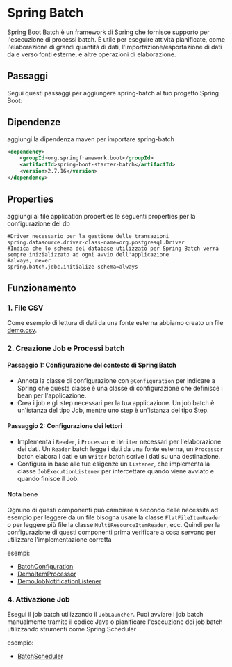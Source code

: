 # Spring Batch

Spring Boot Batch è un framework di Spring che fornisce supporto per l'esecuzione di processi batch. È utile per eseguire attività pianificate, come l'elaborazione di grandi quantità di dati, l'importazione/esportazione di dati da e verso fonti esterne, e altre operazioni di elaborazione.

## Passaggi

Segui questi passaggi per aggiungere spring-batch al tuo progetto Spring Boot:

## Dipendenze

aggiungi la dipendenza maven per importare spring-batch

```xml
<dependency>
    <groupId>org.springframework.boot</groupId>
    <artifactId>spring-boot-starter-batch</artifactId>
    <version>2.7.16</version>
</dependency>
```

## Properties

aggiungi al file application.properties le seguenti properties per la configurazione del db

```properties
#Driver necessario per la gestione delle transazioni
spring.datasource.driver-class-name=org.postgresql.Driver
#Indica che lo schema del database utilizzato per Spring Batch verrà sempre inizializzato ad ogni avvio dell'applicazione
#always, never
spring.batch.jdbc.initialize-schema=always
```

## Funzionamento

### 1. File CSV

Come esempio di lettura di dati da una fonte esterna abbiamo creato un file [demo.csv](..%2F..%2Fsrc%2Fmain%2Fresources%2Fdemo.csv).

### 2. Creazione Job e Processi batch

#### Passaggio 1: Configurazione del contesto di Spring Batch

- Annota la classe di configurazione con `@Configuration` per indicare a Spring che questa classe è una classe di configurazione che definisce i bean per l'applicazione.
- Crea i job e gli step necessari per la tua applicazione. Un job batch è un'istanza del tipo Job, mentre uno step è un'istanza del tipo Step.

#### Passaggio 2: Configurazione dei lettori

- Implementa i `Reader`, i `Processor` e i `Writer` necessari per l'elaborazione dei dati. Un `Reader` batch legge i dati da una fonte esterna, un `Processor` batch elabora i dati e un `Writer` batch scrive i dati su una destinazione.
- Configura in base alle tue esigenze un `Listener`, che implementa la classe `JobExecutionListener` per intercettare quando viene avviato e quando finisce il Job.

#### Nota bene
Ognuno di questi componenti può cambiare a secondo delle necessita ad esempio per leggere da un file bisogna usare la classe `FlatFileItemReader` o per leggere più file la classe `MultiResourceItemReader`, ecc.
Quindi per la configurazione di questi componenti prima verificare a cosa servono per utilizzare l'implementazione corretta

esempi:
- [BatchConfiguration](..%2F..%2Fsrc%2Fmain%2Fjava%2Fit%2Fkrisopea%2Fspringcors%2Fbatchprocessing%2Fconfig%2FBatchConfiguration.java)
- [DemoItemProcessor](..%2F..%2Fsrc%2Fmain%2Fjava%2Fit%2Fkrisopea%2Fspringcors%2Fbatchprocessing%2FDemoItemProcessor.java)
- [DemoJobNotificationListener](..%2F..%2Fsrc%2Fmain%2Fjava%2Fit%2Fkrisopea%2Fspringcors%2Fbatchprocessing%2FDemoJobNotificationListener.java)


### 4. Attivazione Job

Esegui il job batch utilizzando il `JobLauncher`. Puoi avviare i job batch manualmente tramite il codice Java o pianificare l'esecuzione dei job batch utilizzando strumenti come Spring Scheduler

esempio:
- [BatchScheduler](..%2F..%2Fsrc%2Fmain%2Fjava%2Fit%2Fkrisopea%2Fspringcors%2Fbatchprocessing%2Fconfig%2FBatchScheduler.java)
